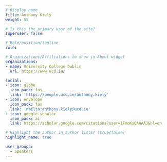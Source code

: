 ```yaml
---
# Display name
title: Anthony Kiely
weight: 55

# Is this the primary user of the site?
superuser: false

# Role/position/tagline
role: 

# Organizations/Affiliations to show in About widget
organizations:
- name: University College Dublin
  url: https://www.ucd.ie/

social:
- icon: globe
  icon_pack: fas
  link: 'https://people.ucd.ie/anthony.kiely'
- icon: envelope
  icon_pack: fas
  link: 'mailto:anthony.kiely@ucd.ie'
- icon: google-scholar
  icon_pack: ai
  link: https://scholar.google.com/citations?user=1FmoKsQAAAAJ&hl=en

# Highlight the author in author lists? (true/false)
highlight_name: true

user_groups:
  - Speakers
---
```

